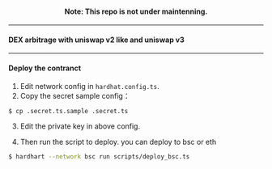 #### <center> Note: This repo is not under maintenning. </center>
---
#### DEX arbitrage with uniswap v2 like and uniswap v3
---
#### Deploy the contranct
1. Edit network config in `hardhat.config.ts`.
2. Copy the secret sample config：

```bash
$ cp .secret.ts.sample .secret.ts
```

3. Edit the private key in above config.


4. Then run the script to deploy. you can deploy to bsc or eth

```bash
$ hardhart --network bsc run scripts/deploy_bsc.ts

